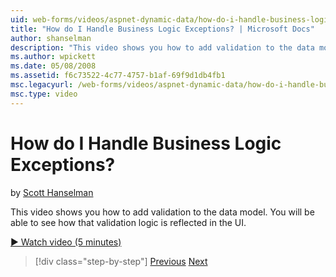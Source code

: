 ```yaml
---
uid: web-forms/videos/aspnet-dynamic-data/how-do-i-handle-business-logic-exceptions
title: "How do I Handle Business Logic Exceptions? | Microsoft Docs"
author: shanselman
description: "This video shows you how to add validation to the data model. You will be able to see how that validation logic is reflected in the UI."
ms.author: wpickett
ms.date: 05/08/2008
ms.assetid: f6c73522-4c77-4757-b1af-69f9d1db4fb1
msc.legacyurl: /web-forms/videos/aspnet-dynamic-data/how-do-i-handle-business-logic-exceptions
msc.type: video
---
```

# How do I Handle Business Logic Exceptions?

by [Scott Hanselman](https://github.com/shanselman)

This video shows you how to add validation to the data model. You will be able to see how that validation logic is reflected in the UI.

[&#9654; Watch video (5 minutes)](https://channel9.msdn.com/Blogs/ASP-NET-Site-Videos/how-do-i-handle-business-logic-exceptions)

> [!div class="step-by-step"]
> [Previous](how-do-i-change-how-my-fields-render.md)
> [Next](how-do-i-make-custom-pages.md)

